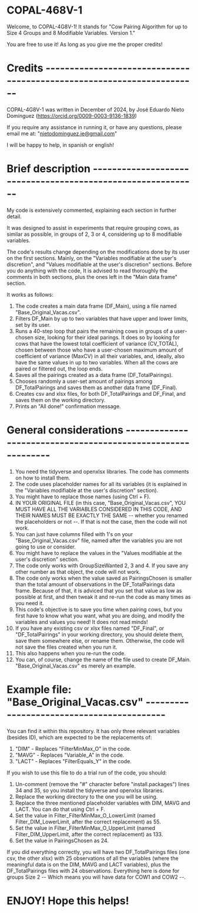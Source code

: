 # COPAL-468V-1
Welcome, to COPAL-4G8V-1!
It stands for "Cow Pairing Algorithm for up to Size 4 Groups and 8 Modifiable Variables. Version 1."

You are free to use it! As long as you give me the proper credits!

# Credits ----------------------------------------------------------------------

COPAL-4G8V-1 was written in December of 2024, by José Eduardo Nieto Domínguez 
(https://orcid.org/0009-0003-9136-1839)

If you require any assistance in running it, or have any questions,
please email me at: "nietodominguez.je@gmail.com"

I will be happy to help, in spanish or english!

# Brief description ------------------------------------------------------------

My code is extensively commented, explaining each section in further detail.

It was designed to assist in experiments that require grouping cows, as similar as possible,
in groups of 2, 3 or 4, considering up to 8 modifiable variables.

The code's results change depending on the modifications done by its user on the first
sections. Mainly, on the "Variables modifiable at the user's discretion", and
"Values modifiable at the user's discretion" sections. Before you do anything with the code,
It is advised to read thoroughly the comments in both sections, plus the ones left in 
the "Main data frame" section.

It works as follows:

1. The code creates a main data frame (DF_Main), using a file named "Base_Original_Vacas.csv".
2. Filters DF_Main by up to two variables that have upper and lower limits, set by its user.
3. Runs a 40-step loop that pairs the remaining cows in groups of a user-chosen size, looking for
their ideal parings. It does so by looking for cows that have the lowest total coefficient of variance (CV_TOTAL),
chosen between those who have a user-chosen maximum amount of coefficient of variance (MaxCV) in all their variables, and,
ideally, also have the same values in up to two variables. When all the cows are paired or filtered out, the loop ends.
4. Saves all the pairings created as a data frame (DF_TotalPairings).
5. Chooses randomly a user-set amount of pairings among DF_TotalPairings and saves them as another data frame (DF_Final).
6. Creates csv and xlsx files, for both DF_TotalPairings and DF_Final, and saves them on the working directory.
7. Prints an "All done!" confirmation message.

# General considerations ------------------------------------------------------------

1. You need the tidyverse and openxlsx libraries. The code has comments on how to install them. 
2. The code uses placeholder names for all its variables (it is explained in the "Variables modifiable at the user's discretion" section).
3. You might have to replace those names (using Ctrl + F).
4. IN YOUR ORIGINAL FILE (in this case, "Base_Original_Vacas.csv", YOU MUST HAVE ALL THE VARIABLES CONSIDERED IN THIS CODE, AND THEIR NAMES MUST BE EXACTLY THE SAME -- whether you renamed the placeholders or not --. If that is not the case, then the code will not work.
5. You can just have columns filled with 1's on your "Base_Original_Vacas.csv" file, named after the variables you are not going to use or consider.
6. You might have to replace the values in the "Values modifiable at the user's discretion" section.
7. The code only works with GroupSizeWanted 2, 3 and 4. If you save any other number as that object, the code will not work.
8. The code only works when the value saved as PairingsChosen is smaller than the total amount of observations in the DF_TotalPairings data frame. Because of that, it is adviced that you set that value as low as possible at first, and then tweak it and re-run the code as many times as you need it.
9. This code's objective is to save you time when pairing cows, but you first have to know what you want, what you are doing, and modify the variables and values you need! It does not read minds!
10. If you have any existing csv or xlsx files named "DF_Final", or "DF_TotalPairings" in your working directory, you should delete them, save them somewhere else, or rename them. Otherwise, the code will not save the files created when you run it.
11. This also happens when you re-run the code.
12. You can, of course, change the name of the file used to create DF_Main. "Base_Original_Vacas.csv" es merely an example.

# Example file: "Base_Original_Vacas.csv" ------------------------------------------

You can find it within this repository. It has only three relevant variables (besides ID), which are expected to be the replacements of:
1. "DIM" - Replaces "FilterMinMax_O" in the code.
2. "MAVG" - Replaces "Variable_A" in the code.
3. "LACT" - Replaces "FilterEquals_Y" in the code.

If you wish to use this file to do a trial run of the code, you should:
1. Un-comment (remove the "#" character before "install.packages") lines 34 and 35, so you install the tidyverse and openxlsx libraries.
2. Replace the working directory to the one you will be using.
3. Replace the three mentioned placeholder variables with DIM, MAVG and LACT. You can do that using Ctrl + F.
4. Set the value in Filter_FilterMinMax_O_LowerLimit (named Filter_DIM_LowerLimit, after the correct replacement) as 55.
5. Set the value in Filter_FilterMinMax_O_UpperLimit (named Filter_DIM_UpperLimit, after the correct replacement) as 133.
6. Set the value in PairingsChosen as 24.

If you did everything correctly, you will have two DF_TotalPairings files (one csv, the other xlsx) with 25 observations of all the variables (where the meaningful data is on the DIM, MAVG and LACT variables), plus the DF_TotalPairings files with 24 observations. Everything here is done for groups Size 2 -- Which means you will have data for COW1 and COW2 --. 


# ENJOY! Hope this helps!
